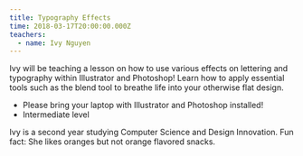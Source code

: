 ```yaml
---
title: Typography Effects
time: 2018-03-17T20:00:00.000Z
teachers:
  - name: Ivy Nguyen
---
```


Ivy will be teaching a lesson on how to use various effects on lettering and typography within Illustrator and Photoshop! Learn how to apply essential tools such as the blend tool to breathe life into your otherwise flat design.

- Please bring your laptop with Illustrator and Photoshop installed!
- Intermediate level

Ivy is a second year studying Computer Science and Design Innovation. Fun fact: She likes oranges but not orange flavored snacks.
